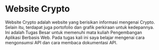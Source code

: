 # Website Crypto

Website Crypto adalah website yang berisikan informasi mengenai Crypto. Selain itu, terdapat juga portofolio dan grafik perkiraan untuk kedepannya. Ini adalah Tugas Besar untuk memenuhi mata kuliah Pengembangan Aplikasi Berbasis Web. Pada tugas kali ini saya belajar mengenai cara mengonsumsi API dan cara membaca dokumentasi API.
